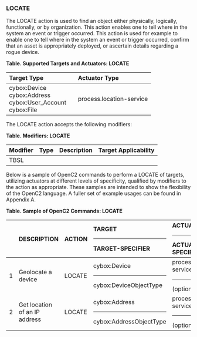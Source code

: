 ### LOCATE
The LOCATE action is used to find an object either physically, logically, functionally, or by organization.  This action enables one to tell where in the system an event or trigger occurred.
This action is used for example to enable one to tell where in the system an event or trigger occurred, confirm that an asset is appropriately deployed, or ascertain details regarding a rogue device.

**Table. Supported Targets and Actuators: LOCATE**

| Target Type |  | Actuator Type | 
| :--- | :--- | :--- | 
| cybox:Device<br>cybox:Address<br>cybox:User_Account<br>cybox:File |  | process.location-service | 

The LOCATE action accepts the following modifiers:

**Table. Modifiers: LOCATE**

| Modifier | Type | Description | Target Applicability | 
| :--- | :--- | :--- | :--- | 
| TBSL |  |  |  | 

Below is a sample of OpenC2 commands to perform a LOCATE of targets, utilizing actuators at different levels of specificity, qualified by modifiers to the action as appropriate. These samples are intended to show the flexibility of the OpenC2 language. A fuller set of example usages can be found in Appendix A.

**Table. Sample of OpenC2 Commands: LOCATE**

|  | DESCRIPTION | ACTION | TARGET<hr>TARGET-SPECIFIER | ACTUATOR<hr>ACTUATOR-SPECIFIER | MODIFIER | 
| :--- | :--- | :--- | :--- | :--- | :--- | 
| 1 | Geolocate a device | LOCATE | cybox:Device<hr>cybox:DeviceObjectType | process.location-service<hr>(optional) |  | 
| 2 | Get location of an IP address | LOCATE | cybox:Address<hr>cybox:AddressObjectType | process.location-service<hr>(optional) |  | 
